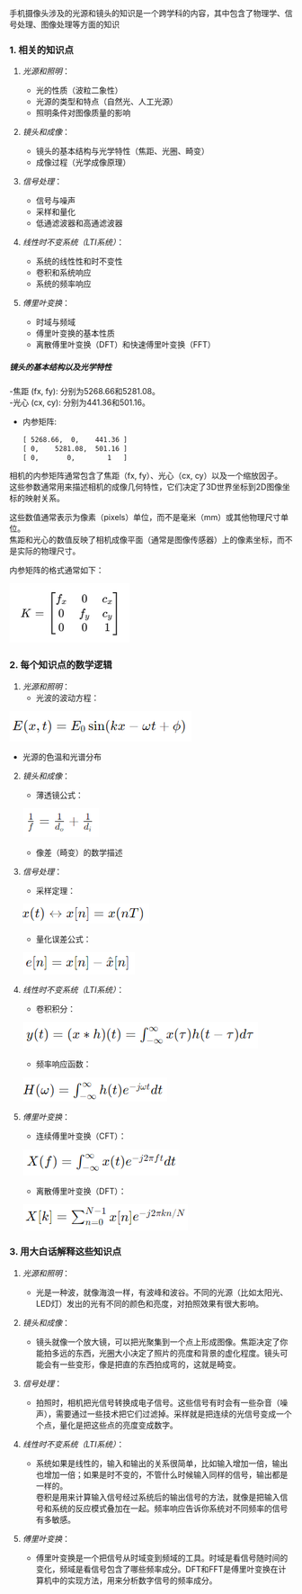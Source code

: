 手机摄像头涉及的光源和镜头的知识是一个跨学科的内容，其中包含了物理学、信号处理、图像处理等方面的知识
### 1. 相关的知识点

1. *光源和照明*：<br>
   - 光的性质（波粒二象性）<br>
   - 光源的类型和特点（自然光、人工光源）<br>
   - 照明条件对图像质量的影响

2. *镜头和成像*：<br>
   - 镜头的基本结构与光学特性（焦距、光圈、畸变）<br>
   - 成像过程（光学成像原理）

3. *信号处理*：<br>
   - 信号与噪声<br>
   - 采样和量化<br>
   - 低通滤波器和高通滤波器

4. *线性时不变系统（LTI系统）*：<br>
   - 系统的线性性和时不变性<br>
   - 卷积和系统响应<br>
   - 系统的频率响应

5. *傅里叶变换*：
   - 时域与频域<br>
   - 傅里叶变换的基本性质<br>
   - 离散傅里叶变换（DFT）和快速傅里叶变换（FFT）


##### 镜头的基本结构以及光学特性

-焦距 (fx, fy): 分别为5268.66和5281.08。<br>
-光心 (cx, cy): 分别为441.36和501.16。<br>
- 内参矩阵:<br>

  ```
  [ 5268.66,  0,    441.36 ]
  [ 0,    5281.08,  501.16 ]
  [ 0,       0,        1   ]
  ```
相机的内参矩阵通常包含了焦距（fx, fy）、光心（cx, cy）以及一个缩放因子。<br>
这些参数通常用来描述相机的成像几何特性，它们决定了3D世界坐标到2D图像坐标的映射关系。

这些数值通常表示为像素（pixels）单位，而不是毫米（mm）或其他物理尺寸单位。<br>
焦距和光心的数值反映了相机成像平面（通常是图像传感器）上的像素坐标，而不是实际的物理尺寸。

内参矩阵的格式通常如下：

![内参矩阵](image-8.png)



### 2. 每个知识点的数学逻辑

1. *光源和照明*：<br>
   - 光波的波动方程：

  ![波动方程](image.png)

   - 光源的色温和光谱分布

2. *镜头和成像*：<br>
   - 薄透镜公式：<br>
   
    ![薄透镜公式](image-1.png)

   - 像差（畸变）的数学描述

3. *信号处理*：<br>
   - 采样定理：<br>
   
    ![采样定理](image-2.png)

   - 量化误差公式：<br>
   
    ![量化误差公式](image-3.png)


4. *线性时不变系统（LTI系统）*：<br>
   - 卷积积分：<br>
   
    ![卷积积分](image-4.png)

   - 频率响应函数：<br>
   
   ![频率响应函数](image-5.png)

5. *傅里叶变换*：<br>
   - 连续傅里叶变换（CFT）：<br>
   
   ![连续](image-6.png)

   - 离散傅里叶变换（DFT）：<br>
   
   ![离散](image-7.png)

### 3. 用大白话解释这些知识点

1. *光源和照明*：<br>
   - 光是一种波，就像海浪一样，有波峰和波谷。不同的光源（比如太阳光、LED灯）发出的光有不同的颜色和亮度，对拍照效果有很大影响。

2. *镜头和成像*：<br>
   - 镜头就像一个放大镜，可以把光聚集到一个点上形成图像。焦距决定了你能拍多远的东西，光圈大小决定了照片的亮度和背景的虚化程度。镜头可能会有一些变形，像是把直的东西拍成弯的，这就是畸变。

3. *信号处理*：<br>
   - 拍照时，相机把光信号转换成电子信号。这些信号有时会有一些杂音（噪声），需要通过一些技术把它们过滤掉。采样就是把连续的光信号变成一个个点，量化是把这些点的亮度变成数字。

4. *线性时不变系统（LTI系统）*：<br>
   - 系统如果是线性的，输入和输出的关系很简单，比如输入增加一倍，输出也增加一倍；如果是时不变的，不管什么时候输入同样的信号，输出都是一样的。<br>
   卷积是用来计算输入信号经过系统后的输出信号的方法，就像是把输入信号和系统的反应模式叠加在一起。频率响应告诉你系统对不同频率的信号有多敏感。

5. *傅里叶变换*：<br>
   - 傅里叶变换是一个把信号从时域变到频域的工具。时域是看信号随时间的变化，频域是看信号包含了哪些频率成分。DFT和FFT是傅里叶变换在计算机中的实现方法，用来分析数字信号的频率成分。
